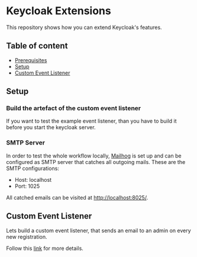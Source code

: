 # Keycloak Extensions

This repository shows how you can extend Keycloak's features.

## Table of content

- [Prerequisites](#prerequesites)
- [Setup](#setup)
- [Custom Event Listener](#custom-event-listener)

## Setup

### Build the artefact of the custom event listener

If you want to test the example event listener, than you have to build it before you start the keycloak server.


### SMTP Server

In order to test the whole workflow locally, [Mailhog](https://github.com/mailhog/MailHog) is set up and can be configured as SMTP server that catches all outgoing mails. These are the SMTP configurations:

- Host: localhost
- Port: 1025

All catched emails can be visited at [http://localhost:8025/](http://localhost:8025/).

## Custom Event Listener

Lets build a custom event listener, that sends an email to an admin on every new registration.

Follow this [link](custom-event-listener/README.md) for more details.
